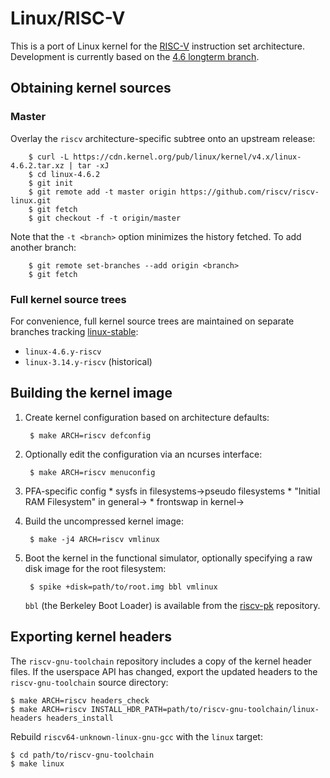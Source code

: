 # Linux/RISC-V

This is a port of Linux kernel for the [RISC-V](http://riscv.org/)
instruction set architecture.
Development is currently based on the
[4.6 longterm branch](https://git.kernel.org/cgit/linux/kernel/git/stable/linux-stable.git/log/?h=linux-4.6.y).


## Obtaining kernel sources

### Master

Overlay the `riscv` architecture-specific subtree onto an upstream release:

        $ curl -L https://cdn.kernel.org/pub/linux/kernel/v4.x/linux-4.6.2.tar.xz | tar -xJ
        $ cd linux-4.6.2
        $ git init
        $ git remote add -t master origin https://github.com/riscv/riscv-linux.git
        $ git fetch
        $ git checkout -f -t origin/master

Note that the `-t <branch>` option minimizes the history fetched.
To add another branch:

        $ git remote set-branches --add origin <branch>
        $ git fetch

### Full kernel source trees

For convenience, full kernel source trees are maintained on separate
branches tracking
[linux-stable](https://git.kernel.org/cgit/linux/kernel/git/stable/linux-stable.git):

* `linux-4.6.y-riscv`
* `linux-3.14.y-riscv` (historical)

## Building the kernel image

1. Create kernel configuration based on architecture defaults:

        $ make ARCH=riscv defconfig

1. Optionally edit the configuration via an ncurses interface:

        $ make ARCH=riscv menuconfig

1. PFA-specific config
        * sysfs in filesystems->pseudo filesystems
        * "Initial RAM Filesystem" in general->
        * frontswap in kernel->

1. Build the uncompressed kernel image:

        $ make -j4 ARCH=riscv vmlinux

1. Boot the kernel in the functional simulator, optionally specifying a
   raw disk image for the root filesystem:

        $ spike +disk=path/to/root.img bbl vmlinux

   `bbl` (the Berkeley Boot Loader) is available from the
   [riscv-pk](https://github.com/riscv/riscv-pk) repository.

## Exporting kernel headers

The `riscv-gnu-toolchain` repository includes a copy of the kernel header files.
If the userspace API has changed, export the updated headers to the
`riscv-gnu-toolchain` source directory:

    $ make ARCH=riscv headers_check
    $ make ARCH=riscv INSTALL_HDR_PATH=path/to/riscv-gnu-toolchain/linux-headers headers_install

Rebuild `riscv64-unknown-linux-gnu-gcc` with the `linux` target:

    $ cd path/to/riscv-gnu-toolchain
    $ make linux

